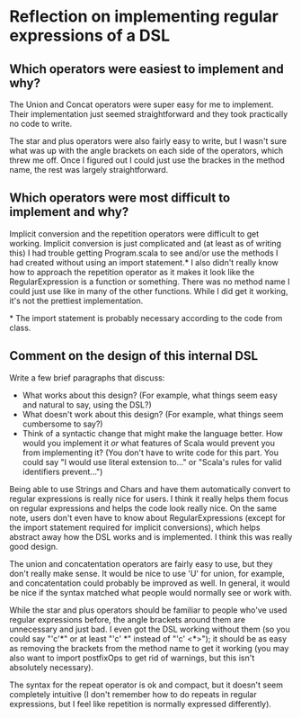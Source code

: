 # Reflection on implementing regular expressions of a DSL

## Which operators were easiest to implement and why?
The Union and Concat operators were super easy for me to implement. Their implementation just seemed straightforward and they took practically no code to write.

The star and plus operators were also fairly easy to write, but I wasn't sure what was up with the angle brackets on each side of the operators, which threw me off. Once I figured out I could just use the brackes in the method name, the rest was largely straightforward.

## Which operators were most difficult to implement and why?
Implicit conversion and the repetition operators were difficult to get working. Implicit conversion is just complicated and (at least as of writing this) I had trouble getting Program.scala to see and/or use the methods I had created without using an import statement.* I also didn't really know how to approach the repetition operator as it makes it look like the RegularExpression is a function or something. There was no method name I could just use like in many of the other functions. While I did get it working, it's not the prettiest implementation.

\* The import statement is probably necessary according to the code from class.

## Comment on the design of this internal DSL

Write a few brief paragraphs that discuss:
   + What works about this design? (For example, what things seem easy and
   natural to say, using the DSL?)
   + What doesn't work about this design? (For example, what things seem
   cumbersome to say?)
   + Think of a syntactic change that might make the language better. How would
   you implement it _or_ what features of Scala would prevent you from
   implementing it? (You don't have to write code for this part. You could say
   "I would use literal extension to..." or "Scala's rules for valid
   identifiers prevent...")

Being able to use Strings and Chars and have them automatically convert to regular expressions is really nice for users. I think it really helps them focus on regular expressions and helps the code look really nice. On the same note, users don't even have to know about RegularExpressions (except for the import statement required for implicit conversions), which helps abstract away how the DSL works and is implemented. I think this was really good design.

The union and concatentation operators are fairly easy to use, but they don't really make sense. It would be nice to use 'U' for union, for example, and concatentation could probably be improved as well. In general, it would be nice if the syntax matched what people would normally see or work with.

While the star and plus operators should be familiar to people who've used regular expressions before, the angle brackets around them are unnecessary and just bad. I even got the DSL working without them (so you could say "'c'\*" or at least "'c' \*" instead of "'c' <*>"); it should be as easy as removing the brackets from the method name to get it working (you may also want to import postfixOps to get rid of warnings, but this isn't absolutely necessary).

The syntax for the repeat operator is ok and compact, but it doesn't seem completely intuitive (I don't remember how to do repeats in regular expressions, but I feel like repetition is normally expressed differently).